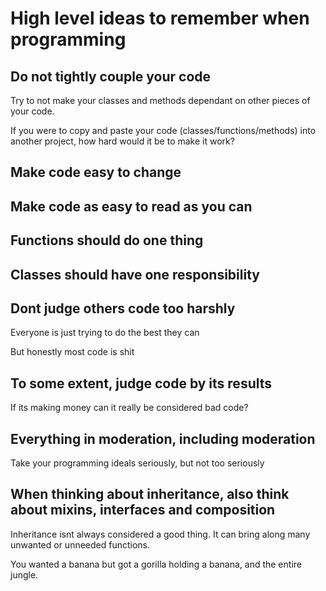 # High level ideas to remember when programming

## Do not tightly couple your code
Try to  not make your classes and methods dependant on other pieces of your code. 

If you were to copy and paste your code (classes/functions/methods) into another project, how hard would it be to make it work?

## Make code easy to change
## Make code as easy to read as you can
## Functions should do one thing
## Classes should have one responsibility
## Dont judge others code too harshly
Everyone is just trying to do the best they can

But honestly most code is shit

## To some extent, judge code by its results
If its making money can it really be considered bad code?

## Everything in moderation, including moderation
Take your programming ideals seriously, but not too seriously

## When thinking about inheritance, also think about mixins, interfaces and composition
Inheritance isnt always considered a good thing. It can bring along many unwanted or unneeded functions.

You wanted a banana but got a gorilla holding a banana, and the entire jungle.